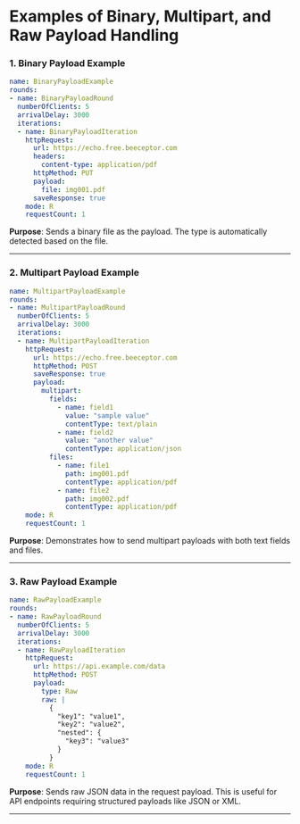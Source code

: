 
# Examples of Binary, Multipart, and Raw Payload Handling

### 1. Binary Payload Example
```yaml
name: BinaryPayloadExample
rounds:
- name: BinaryPayloadRound
  numberOfClients: 5
  arrivalDelay: 3000
  iterations:
  - name: BinaryPayloadIteration
    httpRequest:
      url: https://echo.free.beeceptor.com 
      headers:
        content-type: application/pdf
      httpMethod: PUT
      payload:
        file: img001.pdf
      saveResponse: true
    mode: R
    requestCount: 1
```
**Purpose**: Sends a binary file as the payload. The type is automatically detected based on the file.

---

### 2. Multipart Payload Example
```yaml
name: MultipartPayloadExample
rounds:
- name: MultipartPayloadRound
  numberOfClients: 5
  arrivalDelay: 3000
  iterations:
  - name: MultipartPayloadIteration
    httpRequest:
      url: https://echo.free.beeceptor.com 
      httpMethod: POST
      saveResponse: true
      payload:
        multipart:
          fields:
            - name: field1
              value: "sample value"
              contentType: text/plain
            - name: field2
              value: "another value"
              contentType: application/json
          files:
            - name: file1
              path: img001.pdf
              contentType: application/pdf
            - name: file2
              path: img002.pdf
              contentType: application/pdf
    mode: R
    requestCount: 1
```
**Purpose**: Demonstrates how to send multipart payloads with both text fields and files.

---

### 3. Raw Payload Example
```yaml
name: RawPayloadExample
rounds:
- name: RawPayloadRound
  numberOfClients: 5
  arrivalDelay: 3000
  iterations:
  - name: RawPayloadIteration
    httpRequest:
      url: https://api.example.com/data
      httpMethod: POST
      payload:
        type: Raw
        raw: |
          {
            "key1": "value1",
            "key2": "value2",
            "nested": {
              "key3": "value3"
            }
          }
    mode: R
    requestCount: 1
```
**Purpose**: Sends raw JSON data in the request payload. This is useful for API endpoints requiring structured payloads like JSON or XML.

---
